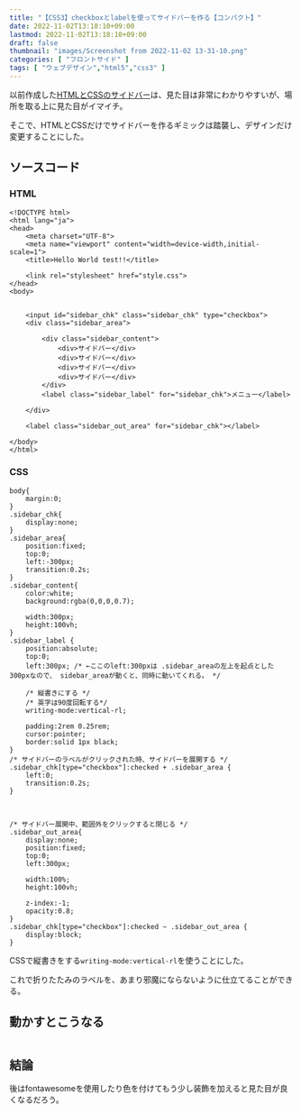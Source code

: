 ```yaml
---
title: "【CSS3】checkboxとlabelを使ってサイドバーを作る【コンパクト】"
date: 2022-11-02T13:18:10+09:00
lastmod: 2022-11-02T13:18:10+09:00
draft: false
thumbnail: "images/Screenshot from 2022-11-02 13-31-10.png"
categories: [ "フロントサイド" ]
tags: [ "ウェブデザイン","html5","css3" ]
---
```




以前作成した[HTMLとCSSのサイドバー]()は、見た目は非常にわかりやすいが、場所を取る上に見た目がイマイチ。

そこで、HTMLとCSSだけでサイドバーを作るギミックは踏襲し、デザインだけ変更することにした。


## ソースコード

### HTML

    <!DOCTYPE html>
    <html lang="ja">
    <head>
        <meta charset="UTF-8">
        <meta name="viewport" content="width=device-width,initial-scale=1">
        <title>Hello World test!!</title>
    
        <link rel="stylesheet" href="style.css">
    </head>
    <body>
    
    
        <input id="sidebar_chk" class="sidebar_chk" type="checkbox">
        <div class="sidebar_area">
    
            <div class="sidebar_content">
                <div>サイドバー</div>
                <div>サイドバー</div>
                <div>サイドバー</div>
                <div>サイドバー</div>
            </div>
            <label class="sidebar_label" for="sidebar_chk">メニュー</label>
    
        </div>
    
        <label class="sidebar_out_area" for="sidebar_chk"></label>
    
    </body>
    </html>
    
    
### CSS

    body{
        margin:0;
    }
    .sidebar_chk{
        display:none;
    }
    .sidebar_area{
        position:fixed;
        top:0;
        left:-300px;
        transition:0.2s;
    }
    .sidebar_content{
        color:white;
        background:rgba(0,0,0,0.7);
    
        width:300px;
        height:100vh;
    }
    .sidebar_label {
        position:absolute;
        top:0;
        left:300px; /* ←ここのleft:300pxは .sidebar_areaの左上を起点とした300pxなので、 sidebar_areaが動くと、同時に動いてくれる。 */
    
        /* 縦書きにする */
        /* 英字は90度回転する*/
        writing-mode:vertical-rl;
    
        padding:2rem 0.25rem;
        cursor:pointer;
        border:solid 1px black;
    }
    /* サイドバーのラベルがクリックされた時、サイドバーを展開する */
    .sidebar_chk[type="checkbox"]:checked + .sidebar_area {
        left:0;
        transition:0.2s;
    }
    
    
    
    /* サイドバー展開中、範囲外をクリックすると閉じる */
    .sidebar_out_area{
        display:none;
        position:fixed;
        top:0;
        left:300px;
    
        width:100%;
        height:100vh;
    
        z-index:-1;
        opacity:0.8;
    }
    .sidebar_chk[type="checkbox"]:checked ~ .sidebar_out_area {
        display:block;
    }


CSSで縦書きをする`writing-mode:vertical-rl`を使うことにした。

これで折りたたみのラベルを、あまり邪魔にならないように仕立てることができる。

## 動かすとこうなる

<div class="img-center"><img src="/images/Screenshot from 2022-11-02 13-31-10.png" alt=""></div>

## 結論

後はfontawesomeを使用したり色を付けてもう少し装飾を加えると見た目が良くなるだろう。
